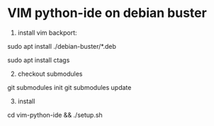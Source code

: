 # VIM python-ide on debian buster

1) install vim backport:

sudo apt install ./debian-buster/*.deb

sudo apt install ctags

2) checkout submodules

git submodules init
git submodules update

3) install

cd vim-python-ide && ./setup.sh


